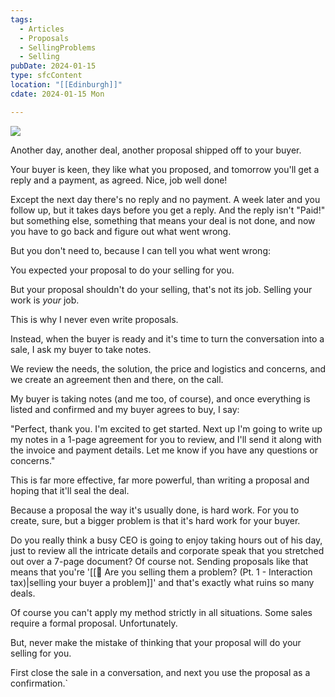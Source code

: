 ```yaml
---
tags:
  - Articles
  - Proposals
  - SellingProblems
  - Selling
pubDate: 2024-01-15
type: sfcContent
location: "[[Edinburgh]]"
cdate: 2024-01-15 Mon

---
```


![](Media/SalesFlowCoach.app_Why-proposals-fail-to-sell-your-work_MartinStellar.jpeg)

Another day, another deal, another proposal shipped off to your buyer.

Your buyer is keen, they like what you proposed, and tomorrow you'll get a reply and a payment, as agreed. Nice, job well done!

Except the next day there's no reply and no payment. A week later and you follow up, but it takes days before you get a reply. And the reply isn't "Paid!" but something else, something that means your deal is not done, and now you have to go back and figure out what went wrong.

But you don't need to, because I can tell you what went wrong:

You expected your proposal to do your selling for you.

But your proposal shouldn't do your selling, that's not its job. Selling your work is *your* job.

This is why I never even write proposals.

Instead, when the buyer is ready and it's time to turn the conversation into a sale, I ask my buyer to take notes.

We review the needs, the solution, the price and logistics and concerns, and we create an agreement then and there, on the call.

My buyer is taking notes (and me too, of course), and once everything is listed and confirmed and my buyer agrees to buy, I say:

"Perfect, thank you. I'm excited to get started. Next up I'm going to write up my notes in a 1-page agreement for you to review, and I'll send it along with the invoice and payment details. Let me know if you have any questions or concerns."

This is far more effective, far more powerful, than writing a proposal and hoping that it'll seal the deal.

Because a proposal the way it's usually done, is hard work. For you to create, sure, but a bigger problem is that it's hard work for your buyer.

Do you really think a busy CEO is going to enjoy taking hours out of his day, just to review all the intricate details and corporate speak that you stretched out over a 7-page document? Of course not. Sending proposals like that means that you're '[[📄 Are you selling them a problem? (Pt. 1 - Interaction tax)|selling your buyer a problem]]' and that's exactly what ruins so many deals.

Of course you can't apply my method strictly in all situations. Some sales require a formal proposal. Unfortunately.

But, never make the mistake of thinking that your proposal will do your selling for you. 

First close the sale in a conversation, and next you use the proposal as a confirmation.`
